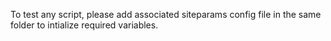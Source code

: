 To test any script, please add associated siteparams config file  in the same folder to intialize required variables.
